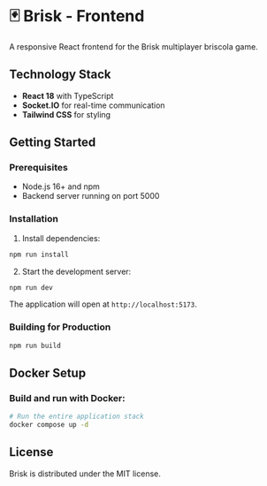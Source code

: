 # 🃏 Brisk - Frontend

A responsive React frontend for the Brisk multiplayer briscola game.

## Technology Stack

- **React 18** with TypeScript
- **Socket.IO** for real-time communication
- **Tailwind CSS** for styling

## Getting Started

### Prerequisites

- Node.js 16+ and npm
- Backend server running on port 5000

### Installation

1. Install dependencies:
```bash
npm run install
```

2. Start the development server:
```bash
npm run dev
```

The application will open at `http://localhost:5173`.

### Building for Production

```bash
npm run build
```

## Docker Setup

### Build and run with Docker:

```bash
# Run the entire application stack
docker compose up -d
```

## License

Brisk is distributed under the MIT license.

